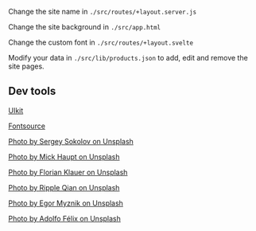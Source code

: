 Change the site name in `./src/routes/+layout.server.js`

Change the site background in `./src/app.html`

Change the custom font in `./src/routes/+layout.svelte`

Modify your data in `./src/lib/products.json` to add, edit and remove the site pages.

## Dev tools

[UIkit](https://getuikit.com/)

[Fontsource](https://fontsource.org/)

[Photo by Sergey Sokolov on Unsplash](https://unsplash.com/photos/YSUnEXMVN5k)

[Photo by Mick Haupt on Unsplash](https://unsplash.com/photos/tJefy_Vu7Po)

[Photo by Florian Klauer on Unsplash](https://unsplash.com/photos/mk7D-4UCfmg)

[Photo by Ripple Qian on Unsplash](https://unsplash.com/photos/BdvX-f_dJOk)

[Photo by Egor Myznik on Unsplash](https://unsplash.com/photos/CdRIW3QRdE4)

[Photo by Adolfo Félix on Unsplash](https://unsplash.com/photos/RTEbHyyZtnU)

